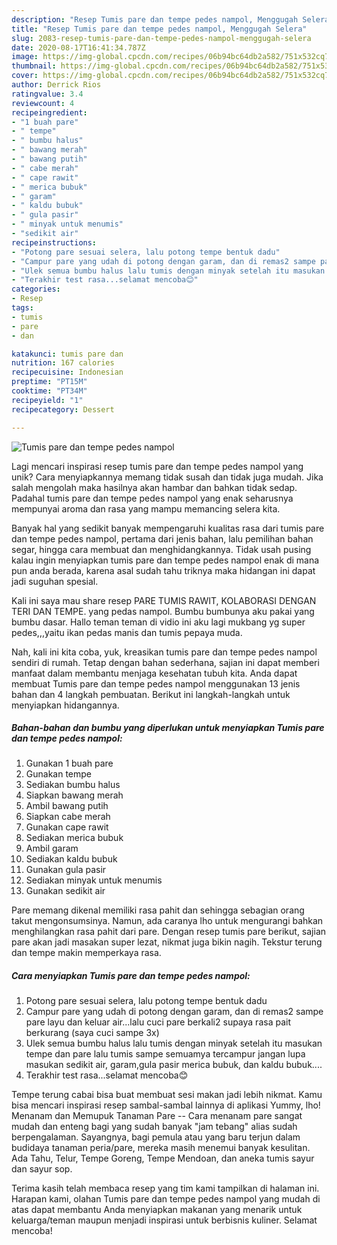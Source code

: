 ```yaml
---
description: "Resep Tumis pare dan tempe pedes nampol, Menggugah Selera"
title: "Resep Tumis pare dan tempe pedes nampol, Menggugah Selera"
slug: 2083-resep-tumis-pare-dan-tempe-pedes-nampol-menggugah-selera
date: 2020-08-17T16:41:34.787Z
image: https://img-global.cpcdn.com/recipes/06b94bc64db2a582/751x532cq70/tumis-pare-dan-tempe-pedes-nampol-foto-resep-utama.jpg
thumbnail: https://img-global.cpcdn.com/recipes/06b94bc64db2a582/751x532cq70/tumis-pare-dan-tempe-pedes-nampol-foto-resep-utama.jpg
cover: https://img-global.cpcdn.com/recipes/06b94bc64db2a582/751x532cq70/tumis-pare-dan-tempe-pedes-nampol-foto-resep-utama.jpg
author: Derrick Rios
ratingvalue: 3.4
reviewcount: 4
recipeingredient:
- "1 buah pare"
- " tempe"
- " bumbu halus"
- " bawang merah"
- " bawang putih"
- " cabe merah"
- " cape rawit"
- " merica bubuk"
- " garam"
- " kaldu bubuk"
- " gula pasir"
- " minyak untuk menumis"
- "sedikit air"
recipeinstructions:
- "Potong pare sesuai selera, lalu potong tempe bentuk dadu"
- "Campur pare yang udah di potong dengan garam, dan di remas2 sampe pare layu dan keluar air...lalu cuci pare berkali2 supaya rasa pait berkurang (saya cuci sampe 3x)"
- "Ulek semua bumbu halus lalu tumis dengan minyak setelah itu masukan tempe dan pare lalu tumis sampe semuamya tercampur jangan lupa masukan sedikit air, garam,gula pasir merica bubuk, dan kaldu bubuk...."
- "Terakhir test rasa...selamat mencoba😊"
categories:
- Resep
tags:
- tumis
- pare
- dan

katakunci: tumis pare dan 
nutrition: 167 calories
recipecuisine: Indonesian
preptime: "PT15M"
cooktime: "PT34M"
recipeyield: "1"
recipecategory: Dessert

---
```



![Tumis pare dan tempe pedes nampol](https://img-global.cpcdn.com/recipes/06b94bc64db2a582/751x532cq70/tumis-pare-dan-tempe-pedes-nampol-foto-resep-utama.jpg)

Lagi mencari inspirasi resep tumis pare dan tempe pedes nampol yang unik? Cara menyiapkannya memang tidak susah dan tidak juga mudah. Jika salah mengolah maka hasilnya akan hambar dan bahkan tidak sedap. Padahal tumis pare dan tempe pedes nampol yang enak seharusnya mempunyai aroma dan rasa yang mampu memancing selera kita.

Banyak hal yang sedikit banyak mempengaruhi kualitas rasa dari tumis pare dan tempe pedes nampol, pertama dari jenis bahan, lalu pemilihan bahan segar, hingga cara membuat dan menghidangkannya. Tidak usah pusing kalau ingin menyiapkan tumis pare dan tempe pedes nampol enak di mana pun anda berada, karena asal sudah tahu triknya maka hidangan ini dapat jadi suguhan spesial.

Kali ini saya mau share resep PARE TUMIS RAWIT, KOLABORASI DENGAN TERI DAN TEMPE. yang pedas nampol. Bumbu bumbunya aku pakai yang bumbu dasar. Hallo teman teman di vidio ini aku lagi mukbang yg super pedes,,,yaitu ikan pedas manis dan tumis pepaya muda.


Nah, kali ini kita coba, yuk, kreasikan tumis pare dan tempe pedes nampol sendiri di rumah. Tetap dengan bahan sederhana, sajian ini dapat memberi manfaat dalam membantu menjaga kesehatan tubuh kita. Anda dapat membuat Tumis pare dan tempe pedes nampol menggunakan 13 jenis bahan dan 4 langkah pembuatan. Berikut ini langkah-langkah untuk menyiapkan hidangannya.

<!--inarticleads1-->

##### Bahan-bahan dan bumbu yang diperlukan untuk menyiapkan Tumis pare dan tempe pedes nampol:

1. Gunakan 1 buah pare
1. Gunakan  tempe
1. Sediakan  bumbu halus
1. Siapkan  bawang merah
1. Ambil  bawang putih
1. Siapkan  cabe merah
1. Gunakan  cape rawit
1. Sediakan  merica bubuk
1. Ambil  garam
1. Sediakan  kaldu bubuk
1. Gunakan  gula pasir
1. Sediakan  minyak untuk menumis
1. Gunakan sedikit air


Pare memang dikenal memiliki rasa pahit dan sehingga sebagian orang takut mengonsumsinya. Namun, ada caranya lho untuk mengurangi bahkan menghilangkan rasa pahit dari pare. Dengan resep tumis pare berikut, sajian pare akan jadi masakan super lezat, nikmat juga bikin nagih. Tekstur terung dan tempe makin memperkaya rasa. 

<!--inarticleads2-->

##### Cara menyiapkan Tumis pare dan tempe pedes nampol:

1. Potong pare sesuai selera, lalu potong tempe bentuk dadu
1. Campur pare yang udah di potong dengan garam, dan di remas2 sampe pare layu dan keluar air...lalu cuci pare berkali2 supaya rasa pait berkurang (saya cuci sampe 3x)
1. Ulek semua bumbu halus lalu tumis dengan minyak setelah itu masukan tempe dan pare lalu tumis sampe semuamya tercampur jangan lupa masukan sedikit air, garam,gula pasir merica bubuk, dan kaldu bubuk....
1. Terakhir test rasa...selamat mencoba😊


Tempe terung cabai bisa buat membuat sesi makan jadi lebih nikmat. Kamu bisa mencari inspirasi resep sambal-sambal lainnya di aplikasi Yummy, lho! Menanam dan Memupuk Tanaman Pare -- Cara menanam pare sangat mudah dan enteng bagi yang sudah banyak &#34;jam tebang&#34; alias sudah berpengalaman. Sayangnya, bagi pemula atau yang baru terjun dalam budidaya tanaman peria/pare, mereka masih menemui banyak kesulitan. Ada Tahu, Telur, Tempe Goreng, Tempe Mendoan, dan aneka tumis sayur dan sayur sop. 

Terima kasih telah membaca resep yang tim kami tampilkan di halaman ini. Harapan kami, olahan Tumis pare dan tempe pedes nampol yang mudah di atas dapat membantu Anda menyiapkan makanan yang menarik untuk keluarga/teman maupun menjadi inspirasi untuk berbisnis kuliner. Selamat mencoba!
